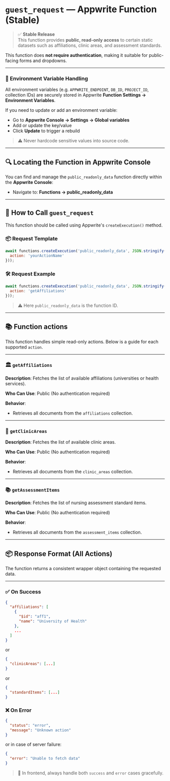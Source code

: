 # `guest_request` — Appwrite Function (Stable)

> ✅ **Stable Release**  
> This function provides **public, read-only access** to certain static datasets such as affiliations, clinic areas, and assessment standards.

This function does **not require authentication**, making it suitable for public-facing forms and dropdowns.



---

### 🔐 Environment Variable Handling

All environment variables (e.g. `APPWRITE_ENDPOINT`, `DB_ID`, `PROJECT_ID`, collection IDs) are securely stored in Appwrite **Function Settings → Environment Variables**.

If you need to update or add an environment variable:

- Go to **Appwrite Console → Settings → Global variables**
- Add or update the key/value
- Click **Update** to trigger a rebuild

> ⚠️ Never hardcode sensitive values into source code.



---

## 🔍 Locating the Function in Appwrite Console

You can find and manage the `public_readonly_data` function directly within the **Appwrite Console**:

- Navigate to: **Functions → public_readonly_data**



---

## 🚀 How to Call `guest_request`

This function should be called using Appwrite's `createExecution()` method.

### 📦 Request Template

```js
await functions.createExecution('public_readonly_data', JSON.stringify({
  action: 'yourActionName'
}));
```

### 🛠 Request Example

```js
await functions.createExecution('public_readonly_data', JSON.stringify({
  action: 'getAffiliations'
}));
```

> ⚠️ Here `public_readonly_data` is the function ID.



---

## 📚 Function actions

This function handles simple read-only actions. Below is a guide for each supported `action`.

------

### 🏛️ `getAffiliations`

**Description**: Fetches the list of available affiliations (universities or health services).

**Who Can Use**: Public (No authentication required)

**Behavior**:

- Retrieves all documents from the `affiliations` collection.



------

### 🏥 `getClinicAreas`

**Description**: Fetches the list of available clinic areas.

**Who Can Use**: Public (No authentication required)

**Behavior**:

- Retrieves all documents from the `clinic_areas` collection.



------

### 📚 `getAssessmentItems`

**Description**: Fetches the list of nursing assessment standard items.

**Who Can Use**: Public (No authentication required)

**Behavior**:

- Retrieves all documents from the `assessment_items` collection.



------

## 📦 Response Format (All Actions)

The function returns a consistent wrapper object containing the requested data.

---

### ✅ On Success

```json
{
  "affiliations": [
    {
      "$id": "aff1",
      "name": "University of Health"
    },
    ...
  ]
}
```

or

```json
{
  "clinicAreas": [...]
}
```

or

```json
{
  "standardItems": [...]
}
```



### ❌ On Error

```json
{
  "status": "error",
  "message": "Unknown action"
}
```

or in case of server failure:

```json
{
  "error": "Unable to fetch data"
}
```

> 📌 In frontend, always handle both `success` and `error` cases gracefully.